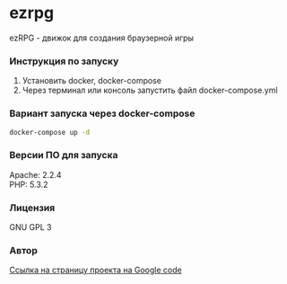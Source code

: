 # ezrpg
ezRPG - движок для создания браузерной игры

### Инструкция по запуску
1. Установить docker, docker-compose
2. Через терминал или консоль запустить файл docker-compose.yml


### Вариант запуска через docker-compose
```bash
docker-compose up -d
```

### Версии ПО для запуска
Apache: 2.2.4<br>
PHP: 5.3.2

### Лицензия
GNU GPL 3

### Автор
[Ссылка на страницу проекта на Google code](https://code.google.com/archive/p/ezrpg/)